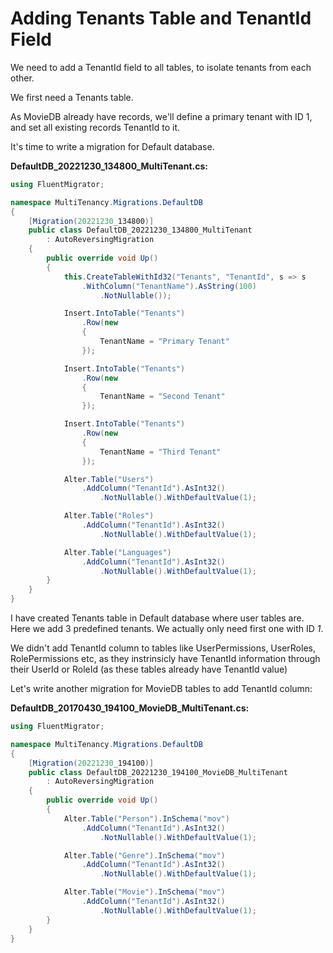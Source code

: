 # Adding Tenants Table and TenantId Field

We need to add a TenantId field to all tables, to isolate tenants from each other.

We first need a Tenants table. 

As MovieDB already have records, we'll define a primary tenant with ID 1, and set all existing records TenantId to it.

It's time to write a migration for Default database.

**DefaultDB_20221230_134800_MultiTenant.cs:**

```csharp
using FluentMigrator;

namespace MultiTenancy.Migrations.DefaultDB
{
    [Migration(20221230_134800)]
    public class DefaultDB_20221230_134800_MultiTenant
        : AutoReversingMigration
    {
        public override void Up()
        {
            this.CreateTableWithId32("Tenants", "TenantId", s => s
                .WithColumn("TenantName").AsString(100)
                    .NotNullable());

            Insert.IntoTable("Tenants")
                .Row(new
                {
                    TenantName = "Primary Tenant"
                });

            Insert.IntoTable("Tenants")
                .Row(new
                {
                    TenantName = "Second Tenant"
                });

            Insert.IntoTable("Tenants")
                .Row(new
                {
                    TenantName = "Third Tenant"
                });

            Alter.Table("Users")
                .AddColumn("TenantId").AsInt32()
                    .NotNullable().WithDefaultValue(1);

            Alter.Table("Roles")
                .AddColumn("TenantId").AsInt32()
                    .NotNullable().WithDefaultValue(1);

            Alter.Table("Languages")
                .AddColumn("TenantId").AsInt32()
                    .NotNullable().WithDefaultValue(1);
        }
    }
}
```

I have created Tenants table in Default database where user tables are. Here we add 3 predefined tenants. We actually only need first one with ID *1*.

We didn't add TenantId column to tables like UserPermissions, UserRoles, RolePermissions etc, as they instrinsicly have TenantId information through their UserId or RoleId (as these tables already have TenantId value)

Let's write another migration for MovieDB tables to add TenantId column:

**DefaultDB_20170430_194100_MovieDB_MultiTenant.cs:**

```csharp
using FluentMigrator;

namespace MultiTenancy.Migrations.DefaultDB
{
    [Migration(20221230_194100)]
    public class DefaultDB_20221230_194100_MovieDB_MultiTenant
        : AutoReversingMigration
    {
        public override void Up()
        {
            Alter.Table("Person").InSchema("mov")
                .AddColumn("TenantId").AsInt32()
                    .NotNullable().WithDefaultValue(1);

            Alter.Table("Genre").InSchema("mov")
                .AddColumn("TenantId").AsInt32()
                    .NotNullable().WithDefaultValue(1);

            Alter.Table("Movie").InSchema("mov")
                .AddColumn("TenantId").AsInt32()
                    .NotNullable().WithDefaultValue(1);
        }
    }
}
```
